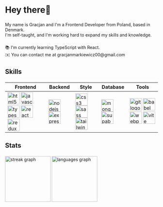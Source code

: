 <h1 align="left">Hey there👋</h1>

###

<p align="left">My name is Gracjan and I'm a Frontend Developer from Poland, based in Denmark. <br>I'm self-taught, and I'm working hard to expand my skills and knowledge.</p>

###

<p align="left">📚 I'm currently learning TypeScript with React.<br>✉️  You can contact me at gracjanmarkiewicz00@gmail.com</p>

###

<h2 align="left">Skills</h2>

###

|  Frontend |  Backend |  Style |  Database |  Tools |
| ------------- | ------------- | ------------- | ------------- | ------------- |
| <img src="https://skillicons.dev/icons?i=html" height="40" alt="html5 logo"  /> <img src="https://skillicons.dev/icons?i=js" height="40" alt="javascript logo"  /> <img src="https://skillicons.dev/icons?i=ts" height="40" alt="typescript logo"  /> <img src="https://skillicons.dev/icons?i=react" height="40" alt="react logo"  /> <img src="https://skillicons.dev/icons?i=redux" height="40" alt="redux logo"  />  | <img src="https://skillicons.dev/icons?i=nodejs" height="40" alt="nodejs logo"  /> <img src="https://skillicons.dev/icons?i=express" height="40" alt="express logo"  />  | <img src="https://skillicons.dev/icons?i=css" height="40" alt="css3 logo"  /> <img src="https://skillicons.dev/icons?i=sass" height="40" alt="sass logo"  /> <img src="https://skillicons.dev/icons?i=tailwind" height="40" alt="tailwindcss logo"  />  | <img src="https://skillicons.dev/icons?i=mongodb" height="40" alt="mongodb logo"  /> <img src="https://skillicons.dev/icons?i=supabase" height="40" alt="supabase logo"  />  | <img src="https://skillicons.dev/icons?i=git" height="40" alt="git logo"  /> <img src="https://skillicons.dev/icons?i=babel" height="40" alt="babel logo"  />  <img src="https://skillicons.dev/icons?i=webpack" height="40" alt="webpack logo"  /> <img src="https://skillicons.dev/icons?i=vite" height="40" alt="vite logo"  /> |

###

<h2 align="left">Stats</h2>

###

<div align="left">
  <img src="https://streak-stats.demolab.com?user=markewycz&locale=en&mode=daily&theme=dark&hide_border=false&border_radius=5&order=3" height="150" alt="streak graph"  />
  <img src="https://github-readme-stats.vercel.app/api/top-langs?username=markewycz&locale=en&hide_title=false&layout=compact&card_width=320&langs_count=5&theme=dark&hide_border=false&order=2" height="150" alt="languages graph"  />
</div>

###
